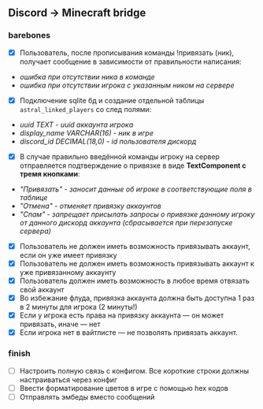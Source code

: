 ## Discord -> Minecraft bridge

### barebones
- [x] Пользователь, после прописывания команды !привязать (ник), получает сообщение в зависимости от правильности написания:
- *ошибка при отсутствии ника в команде*
- *ошибка при отсутствии игрока с указанным ником на сервере*
- [x] Подключение sqlite бд и создание отдельной таблицы `astral_linked_players` со след полями:
- *uuid TEXT - uuid аккаунта игрока*
- *display_name VARCHAR(16) - ник в игре*
- *discord_id DECIMAL(18,0) - id пользователя дискорд*
- [x] В случае правильно введённой команды игроку на сервер отправляется подтверждение о привязке в виде **TextComponent с тремя кнопками**:
- *"Привязать" - заносит данные об игроке в соответствующие поля в таблице*
- *"Отмена" - отменяет привязку аккаунтов*
- *"Спам" - запрещает присылать запросы о привязке данному игроку от данного дискорд аккаунта (сбрасывается при перезапуске сервера)*
- [x] Пользователь не должен иметь возможность привязывать аккаунт, если он уже имеет привязку
- [x] Пользователь не должен иметь возможность привязывать аккаунт к уже привязанному аккаунту
- [x] Пользователь должен иметь возможность в любое время отвязать свой аккаунт
- [x] Во избежание флуда, привязка аккаунта должна быть доступна 1 раз в 2 минуты для игрока (2 минуты!)
- [x] Если у игрока есть права на привязку аккаунта — он может привязать, иначе — нет
- [x] Если игрока нет в вайтлисте — не позволять привязать аккаунт.

### finish
- [ ] Настроить полную связь с конфигом. Все короткие строки должны настраиваться через конфиг
- [ ] Ввести форматирование цветов в игре с помощью hex кодов
- [ ] Отправлять эмбеды вместо сообщений
